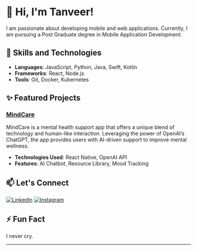 # 👋 Hi, I'm Tanveer!

I am passionate about developing mobile and web applications. Currently, I am pursuing a Post Graduate degree in Mobile Application Development.


## 🚀 Skills and Technologies
- **Languages**: JavaScript, Python, Java, Swift, Kotlin
- **Frameworks**: React, Node.js
- **Tools**: Git, Docker, Kubernetes

## ✨ Featured Projects

### [MindCare](https://github.com/tanveer8403/MindCare)
MindCare is a mental health support app that offers a unique blend of technology and human-like interaction. Leveraging the power of OpenAI’s ChatGPT, the app provides users with AI-driven support to improve mental wellness.

- **Technologies Used**: React Native, OpenAI API
- **Features**: AI Chatbot, Resource Library, Mood Tracking

## 📫 Let's Connect
[![LinkedIn](https://img.shields.io/badge/LinkedIn-%230077B5.svg?style=for-the-badge&logo=linkedin&logoColor=white)](https://www.linkedin.com/in/tanveer8403/)
[![Instagram](https://img.shields.io/badge/Instagram-%23E4405F.svg?style=for-the-badge&logo=instagram&logoColor=white)](https://www.instagram.com/tanveer_8403)

## ⚡ Fun Fact
I never cry.

---
<!---
tanveer8403/tanveer8403 is a ✨ special ✨ repository because its `README.md` (this file) appears on your GitHub profile.
You can click the Preview link to take a look at your changes.
--->
